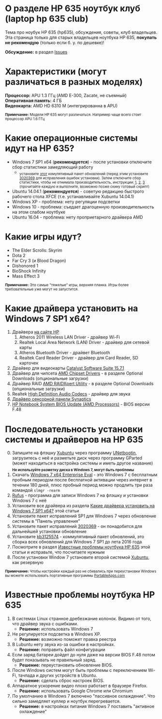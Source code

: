# О разделе HP 635 ноутбук клуб (laptop hp 635 club)

Тема про ноубук HP 635 (hp635), обсуждения, советы, клуб владельцев.  
Эта страница только для старых владельцев ноутбука HP 635, **покупать не рекомендую** (только если б. у. по дешевке)!

**Обсуждение:** в раздел [Issues](https://github.com/hp635/readme/issues)

# Характеристики (могут различаться в разных моделях)

**Процессор:** APU 1.3 ГГц (AMD E-300, Zacate, не съемный)  
**Оперативная память:** 4 ГБ  
**Видеокарта:** AMD HD 6310 M (интегрированна в APU)

<sub>**Примечание:** Модели HP 635 могут различаться. Например чаще всего стоит процессор APU 1.6 ГГц</sub>

# Какие операционные системы идут на HP 635?

* Windows 7 SP1 x64 (**рекомендуется**) - после установки отключите сбор статистики замедляющий работу
	* <sub>установите [этот](http://download.windowsupdate.com/d/msdownload/update/software/updt/2016/05/windows6.1-kb3125574-v4-x64_2dafb1d203c8964239af3048b5dd4b1264cd93b9.msu) комулятивный пакет обновлений (перед этим установите [3020369](https://support.microsoft.com/en-us/kb/3020369) для исправления ошибок установки). Затем отключите сбор статистики, чтобы не отнимала производительность, инструкции: [1](http://www.overclock.net/t/1587577/windows-7-updates-list-descriptions-windows-7-8-telemetry-preparation), [2](http://techne.alaya.net/?p=12499), [3](http://www.dslreports.com/forum/r30348398-WIN7-Win-7-updates-to-avoid-or-be-careful-with) (прочитайте каждую и выполните, возможно позже скину готовый скрипт)</sub>  
* Ubuntu 14.04.1 (**рекомендуется**) - советую редакцию быстрого рабочего стола XFCE (т.е. устанавливайте Xubuntu 14.04.1)  
* Windows XP - проблема: нету регуляции подсветки  
* Windows 10 - проблема: съедает драгоценную производительность на этом слабом ноутбуке  
* Ubuntu 16.04 - проблема: нету проприетарного драйвера AMD

# Какие игры идут?

* The Elder Scrolls: Skyrim
* Dota 2
* Far Cry 3 (и Blood Dragon)
* Dishonored 1
* BioShock Infinity
* Mass Effect 3

<sub>**Примечание:** Это самые "тяжелые" игры, верхняя планка. Игры более требовательные уже могут не запустится.</sub>

# Какие драйвера установить на Windows 7 SP1 x64?

1. Драйвера [на сайте HP](http://h20566.www2.hp.com/hpsc/swd/public/readIndex?sp4ts.oid=5086720&swLangOid=8&swEnvOid=4061)
	1. Atheros 2011 Wireless LAN Driver - драйвер Wi-Fi
	2. Realtek Local Area Network (LAN) Driver - драйвер для сетевой карты
	3. Atheros Bluetooth Driver - драйвет Bluetooth
	4. Realtek Card Reader Driver - драйвер для Card Reader, SD карточек
2. Драйвер для видеокарты [Catalyst Software Suite 15.7.1](http://support.amd.com/ru-ru/download/desktop/previous/detail?os=Windows%207%20-%2064&rev=15.7.1)
3. Драйвер для чипсета [AMD Chipset Drivers](http://support.amd.com/ru-ru/download/desktop/previous/detail?os=Windows%207%20-%2064&rev=15.7.1) - в разделе Optional Downloads (опциональные загрузки)
4. Драйвер RAID [AMD RAIDXpert Utility](http://support.amd.com/ru-ru/download/desktop/previous/detail?os=Windows%207%20-%2064&rev=15.7.1) - в разделе Optional Downloads (опциональные загрузки)
5. Realtek [High Definition Audio Codecs](http://www.realtek.com.tw/downloads/) - драйвер для звука
6. [Драйвер сенсорной панели Synaptics](http://www.synaptics.com/resources)
7. [HP Notebook System BIOS Update (AMD Processors)](http://h20566.www2.hp.com/hpsc/swd/public/readIndex?sp4ts.oid=5086720&swLangOid=8&swEnvOid=4061) - BIOS версии F.48

# Последовательность установки системы и драйверов на HP 635

0. Запишите на флэшку [Xubuntu](http://xubuntu.org/getxubuntu/) через программу [UNetbootin](https://unetbootin.github.io/), загрузитесь с неё и разметьте диск через программу GParted (может находиться в настройка системы и иметь другое название) <sub>**Не используйте разметку диска в Windows 7, могут быть проблемы**</sub>
1. Скачать [Windows 7 x64 Enterprise Eval](http://care.dlservice.microsoft.com/dl/download/evalx/win7/x64/EN/7600.16385.090713-1255_x64fre_enterprise_en-us_EVAL_Eval_Enterprise-GRMCENXEVAL_EN_DVD.iso) - это Windows 7 с бесплатным пробным периодом после бесплатной активации через интернет в течении 180 дней, плюс пробный период можно продлить три раза командой ```slmgr -rearm```
2. [Rufus](https://rufus.akeo.ie/) - программа для записи Windows 7 на флэшку и установки Windows 7 с неё
3. Установите все драйвера из раздела [Какие драйвера установить на Windows 7 SP1 x64?](https://github.com/hp635/HP-635#%D0%9A%D0%B0%D0%BA%D0%B8%D0%B5-%D0%B4%D1%80%D0%B0%D0%B9%D0%B2%D0%B5%D1%80%D0%B0-%D1%83%D1%81%D1%82%D0%B0%D0%BD%D0%BE%D0%B2%D0%B8%D1%82%D1%8C-%D0%BD%D0%B0-windows-7-sp1-x64) этой статьи
4. Установите пакет исправлений SP1 для Windows 7 через обновление системы в "Панель управления"
5. Установите пакет исправлений [3020369](https://support.microsoft.com/en-us/kb/3020369) - он понадобится для дальнейшей установки обновление
6. Установите [kb3125574](http://download.windowsupdate.com/d/msdownload/update/software/updt/2016/05/windows6.1-kb3125574-v4-x64_2dafb1d203c8964239af3048b5dd4b1264cd93b9.msu) - коммулятивный пакет обновлений, это сборка всех обновлений для Windows 7 SP1 до лета 2016 года
7. Посмотрите в раздел [Известные проблемы ноутбука HP 635](https://github.com/hp635/HP-635#%D0%98%D0%B7%D0%B2%D0%B5%D1%81%D1%82%D0%BD%D1%8B%D0%B5-%D0%BF%D1%80%D0%BE%D0%B1%D0%BB%D0%B5%D0%BC%D1%8B-%D0%BD%D0%BE%D1%83%D1%82%D0%B1%D1%83%D0%BA%D0%B0-hp-635) этой статьи и исправьте, что посчитаете нужным
8. После установки Window 7 установите второй системой [Xubuntu](http://xubuntu.org/getxubuntu/), как резервную

<sub>**Примечание:** Чтобы настройки каждый раз не сбивались при переустановки Windows вы можете использовать портативные программы [PortableApps.com](http://portableapps.com/download)</sub>

# Известные проблемы ноутбука HP 635

1. В системах Linux странное дребезжание колонок. Видимо от того, что драйвер звука с ошибками.
	* **Решение:** использовать Windows 7
2. Не регулируется подсветка в Windows XP.
	* **Решение:** возможно поможет правка реестра
3. В Lubuntu нету звука из-за ошибки в настройках.
	* **Решение:** поправить файл конфигурации
4. Если заряд батареи дойдет до нуля даже на версии BIOS F.48 потом будет показывать не правильный заряд.
	* **Решение:** переустановить обновление BIOS.
5. После Windows систем могут быть проблемы с переключением Wi-Fi, тачпада и других устройств в Ubuntu.
	* **Решение:** сделать сброс настроек BIOS.
6. Аппаратное ускорение видео плохо работает в браузере Firefox.
	* **Решение:** использовать Google Chrome или Chromium
7. По умолчанию в Windows 7 включено "пассивное охлаждение". Что сильно замедляет куллер и ноутбук перегревается.
	* **Решение:** в настройках питания Windows 7 поставить "активное охлаждение"
